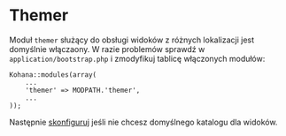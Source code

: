 # Themer

Moduł `themer` służący do obsługi widoków z różnych lokalizacji jest domyślnie włączaony. W razie problemów sprawdź w `application/bootstrap.php` i zmodyfikuj tablicę włączonych modułów:

    Kohana::modules(array(
        ...
        'themer' => MODPATH.'themer',
        ...
    ));

Następnie [skonfiguruj](config) jeśli nie chcesz domyślnego katalogu dla widoków.
